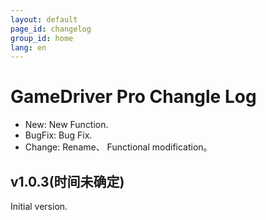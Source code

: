 ```yaml
---
layout: default
page_id: changelog
group_id: home
lang: en
---
```

# GameDriver Pro Changle Log

+ New: New Function.
+ BugFix: Bug Fix.
+ Change: Rename、 Functional modification。

## v1.0.3(时间未确定)

Initial version.
